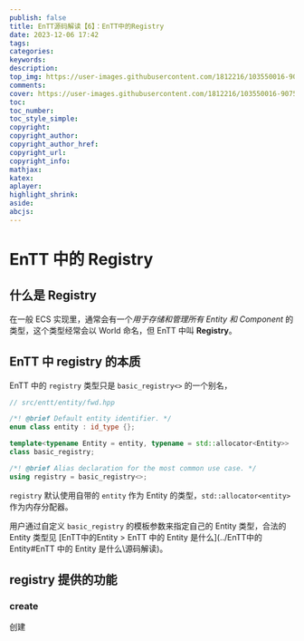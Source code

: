 ```yaml
---
publish: false
title: EnTT源码解读【6】：EnTT中的Registry
date: 2023-12-06 17:42
tags: 
categories: 
keywords: 
description: 
top_img: https://user-images.githubusercontent.com/1812216/103550016-90752280-4ea8-11eb-8667-12ed2219e137.png
comments: 
cover: https://user-images.githubusercontent.com/1812216/103550016-90752280-4ea8-11eb-8667-12ed2219e137.png
toc: 
toc_number: 
toc_style_simple: 
copyright: 
copyright_author: 
copyright_author_href: 
copyright_url: 
copyright_info: 
mathjax: 
katex: 
aplayer: 
highlight_shrink: 
aside: 
abcjs:
---
```

# EnTT 中的 Registry
## 什么是 Registry
在一般 ECS 实现里，通常会有一个*用于存储和管理所有 Entity 和 Component* 的类型，这个类型经常会以 World 命名，但 EnTT 中叫 **Registry**。

## EnTT 中 registry 的本质
EnTT 中的 `registry` 类型只是 `basic_registry<>` 的一个别名，

```cpp
// src/entt/entity/fwd.hpp

/*! @brief Default entity identifier. */
enum class entity : id_type {};

template<typename Entity = entity, typename = std::allocator<Entity>>
class basic_registry;

/*! @brief Alias declaration for the most common use case. */
using registry = basic_registry<>;
```

`registry` 默认使用自带的 `entity` 作为 Entity 的类型，`std::allocator<entity>` 作为内存分配器。

用户通过自定义 `basic_registry` 的模板参数来指定自己的 Entity 类型，合法的 Entity 类型见 [EnTT中的Entity > EnTT 中的 Entity 是什么](../EnTT中的Entity#EnTT 中的 Entity 是什么\源码解读)。

## registry 提供的功能
### create
创建